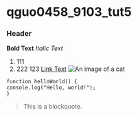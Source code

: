 # qguo0458_9103_tut5
### Header
__Bold Text__
_Italic Text_
1. 111
2. 222
123
[Link Text](https://www.google.com)
![An image of a cat](https://placecats.com/200/300)
```
function helloWorld() {
console.log("Hello, world!");
}
```
> This is a blockquote.